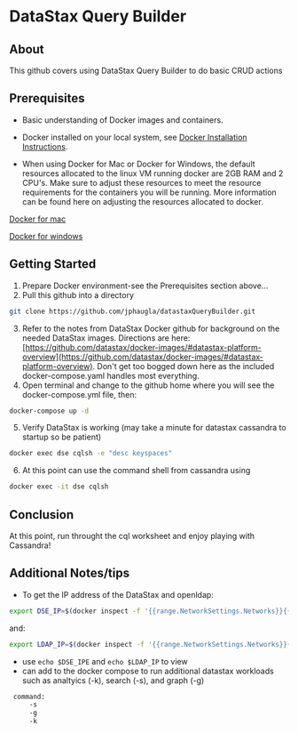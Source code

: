 # DataStax Query Builder	

## About

This github covers using DataStax Query Builder to do basic CRUD actions

## Prerequisites

* Basic understanding of Docker images and containers. 

* Docker installed on your local system, see [Docker Installation Instructions](https://docs.docker.com/engine/installation/). 

* When using Docker for Mac or Docker for Windows, the default resources allocated to the linux VM running docker are 2GB RAM and 2 CPU's. Make sure to adjust these resources to meet the resource requirements for the containers you will be running. More information can be found here on adjusting the resources allocated to docker.

[Docker for mac](https://docs.docker.com/docker-for-mac/#advanced)

[Docker for windows](https://docs.docker.com/docker-for-windows/#advanced)


## Getting Started
1. Prepare Docker environment-see the Prerequisites section above...
2. Pull this github into a directory  
```bash
git clone https://github.com/jphaugla/datastaxQueryBuilder.git
```
3. Refer to the notes from DataStax Docker github for background on the needed DataStax images.  Directions are here:  [https://github.com/datastax/docker-images/#datastax-platform-overview](https://github.com/datastax/docker-images/#datastax-platform-overview).  Don't get too bogged down here as the included docker-compose.yaml handles most everything.
4. Open terminal and change to the github home where you will see the docker-compose.yml file, then: 
```bash
docker-compose up -d
```
5. Verify DataStax is working (may take a minute for datastax cassandra to startup so be patient)
```bash
docker exec dse cqlsh -e "desc keyspaces"
```
6. At this point can use the command shell from cassandra using
```bash
docker exec -it dse cqlsh
```
## Conclusion
At this point, run throught the cql worksheet and enjoy playing with Cassandra!

##  Additional Notes/tips

* To get the IP address of the DataStax and openldap:

```bash
export DSE_IP=$(docker inspect -f '{{range.NetworkSettings.Networks}}{{.IPAddress}}{{end}}' dse)
```
   and:
```bash
export LDAP_IP=$(docker inspect -f '{{range.NetworkSettings.Networks}}{{.IPAddress}}{{end}}' openldap)
```
* use `echo $DSE_IPE` and `echo $LDAP_IP` to view
* can add to the docker compose to run additional datastax workloads such as analtyics (-k), search (-s), and graph (-g)
```bash
 command:
     -s
     -g
     -k
```
